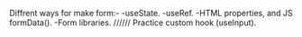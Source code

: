 Diffrent ways for make form:-
-useState.
-useRef.
-HTML properties, and JS formData().
-Form libraries.
//////
Practice custom hook (useInput).
